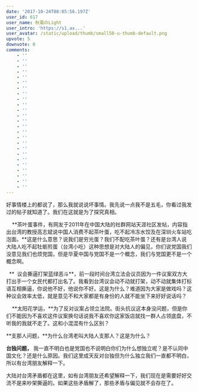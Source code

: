 ```yaml
---
date: '2017-10-24T08:05:56.197Z'
user_id: 617
user_name: 秋風のLight
user_intro: 'https://s1.ax...'
user_avatar: /static/upload/thumb/small50-u-thumb-default.png
upvote: 5
downvote: 0
comments:
    - ''
    - ''
    - ''
    - ''
    - ''
    - ''
    - ''
    - ''
    - ''
    - ''
    - ''
    - ''
    - ''
    - ''
    - ''
    - ''
    - ''
    - ''
    - ''
    - ''
    - ''
    - ''
    - ''
    - ''
    - ''
---
```


好事情楼上的都说了，那么我就说说坏事情。我先说一点我不是五毛，你看过我发过的帖子就知道了。我们在这就是为了探究真相。

    **茶叶蛋事件，有网友于2011年在中国大陆的社群网站天涯社区发帖，内容指出台湾的教授高志斌说中国人消费不起茶叶蛋，吃不起冷冻水饺及在深圳火车站吃泡面。**这是什么意思？说我们是穷光蛋？我们不配吃茶叶蛋？还有是台湾人说大陆人吃不起牡蛎煎蛋（台湾小吃）这种思想是对大陆人的偏见，你们说党国我们没意见我们也烦党国，但是华夏中国与党国不是一个概念，我们与党国更不是一个概念啊。

  **  议会撕逼打架蓝绿恶斗**，前一段时间台湾立法会议员因为一件议案双方大打出手一个女民代都打出名了。我看到台湾议会动不动就打架，动不动就集体打标语互相撕逼，你说他不好，他说你不好。这是为什么？难道因为大家是做戏吗？这种议会效率太低，就是意见不和大家都是有身份的人就不能坐下来好好说话吗？

    **太阳花学运，**为了反对议案占领立法院。街头抗议这本身没问题，但是你们不能因为不喜欢这件议案换句话说我不喜欢你这家饭店就找一群人占领底盘，不听我的我就不走了。这和小混混有什么区别？

**支那人问题，**为什么台湾老叫大陆人支那人？这是为什么？

**台独问题，** 我一直不明白也是党国也不说明白你们为什么想独立呢？是不认同中国文化？还是什么原因。我们这里成天反对台独但为什么独立我们一直都不明白，所以有台湾朋友解释一下。

大陆对台湾矛盾都在这里，如有台湾朋友还希望解释一下，我们现在是需要好好交流不是来吵架撕逼的。如果这些矛盾解了，那些矛盾与偏见就不会存在了。
